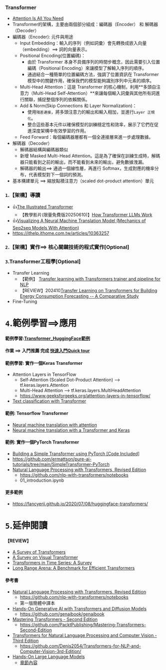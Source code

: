 ### Transformer
- [Attention Is All You Need](https://arxiv.org/abs/1706.03762)
- Transformer的架構，主要由兩個部分組成：編碼器（Encoder） 和 解碼器（Decoder）
- 編碼器（Encoder): 元件與用途
  - Input Embedding：輸入的序列（例如詞彙）會先轉換成嵌入向量（embedding）==> 詞的向量表示。
  - Positional Encoding(位置編碼)：
    - 由於 Transformer 本身不具備序列的時間步概念，因此需要引入位置編碼（Positional Encoding）來讓模型了解輸入序列的順序。
    - 通過結合一種簡單的位置編碼方法，強調了位置資訊在 Transformer 模型中的關鍵作用，確保我們的模型能夠識別序列中元素的順序。 
  - Multi-Head Attention：這是 Transformer 的核心機制，利用**多頭自注意力（Multi-Head Self-Attention）**來讓每個輸入詞彙與其他所有詞進行關聯，捕捉整個序列的依賴關係。
  - Add & Norm(Skip Connections 和 Layer Normalization)：
    - 使用`殘差連接`，將多頭注意力的輸出和輸入相加，並進行`Layer 正規化`。
    - 整合這些基本元件以確保模型的訓練穩定性和效率，展示了它們在促進深度架構中有效學習的作用。
  - Feed Forward：每個編碼器層都有一個全連接層來進一步處理數據。 
- 解碼器（Decoder）
  - 解碼器結構與編碼器類似
  - 新增 Masked Multi-Head Attention。這是為了確保在訓練生成時，解碼器只能看到之前的輸出，而不能看到未來的輸出，避免數據洩漏。
  - 解碼器的輸出==> 通過一個線性層，再進行 Softmax，生成對應的機率分布，代表模型對下一個詞的預測。 
- 基本構建單元 ==> 縮放點積注意力（scaled dot-product attention）單元

### `1`.【架構】導讀
- 👍[The Illustrated Transformer](https://jalammar.github.io/illustrated-transformer/)
  -  【教學影片(限量免費版20250610)】[How Transformer LLMs Work](https://www.deeplearning.ai/short-courses/how-transformer-llms-work/?utm_campaign=handsonllm-launch&utm_medium=partner) 
- 👍[Visualizing A Neural Machine Translation Model (Mechanics of Seq2seq Models With Attention)](https://jalammar.github.io/visualizing-neural-machine-translation-mechanics-of-seq2seq-models-with-attention/)
- https://ithelp.ithome.com.tw/articles/10363257

### `2`.【架構】實作==> 核心關鍵技術的程式實作[Optional]
### `3`.Transformer工程學[Optional]
- Transfer Learning
  - 【範例】 [Transfer learning with Transformers trainer and pipeline for NLP](https://billtcheng2013.medium.com/transfer-learning-with-transformers-trainer-and-pipeline-for-nlp-8b1d2c1a8c3d)
  - 【REVIEW】202410[Transfer Learning on Transformers for Building Energy Consumption Forecasting -- A Comparative Study](https://arxiv.org/abs/2410.14107) 
- Fine-Tuning
#  `4`.範例學習==>應用
#### 範例學習:[Transformer_HuggingFace範例](Transformer_HuggingFace範例.md)
#### 作業 ==> 入門推薦 完成 [快速入門Quick tour](https://github.com/huggingface/notebooks/blob/main/transformers_doc/en/quicktour.ipynb)
#### 範例學習: 實作一個Keras Transformer
- Attention Layers in TensorFlow
  - Self-Attention (Scaled Dot-Product Attention) --> tf.keras.layers.Attention
  - Multi-Head Attention  --> tf.keras.layers.MultiHeadAttention
  - https://www.geeksforgeeks.org/attention-layers-in-tensorflow/
- [Text classification with Transformer](https://keras.io/examples/nlp/text_classification_with_transformer/)

#### 範例: Tensorflow  Transformer
- [Neural machine translation with attention](https://www.tensorflow.org/text/tutorials/nmt_with_attention)
- [Neural machine translation with a Transformer and Keras](https://www.tensorflow.org/text/tutorials/transformer)

#### 範例: 實作一個PyTorch Transformer
- [Building a Simple Transformer using PyTorch [Code Included]](https://pureai.substack.com/p/building-a-simple-transformer-using-pytorch)
- https://github.com/ermattson/pure-ai-tutorials/tree/main/SimpleTransformer-PyTorch
- [Natural Language Processing with Transformers, Revised Edition](https://learning.oreilly.com/library/view/natural-language-processing/9781098136789/)
   - https://github.com/nlp-with-transformers/notebooks
   - 01_introduction.ipynb

#### 更多範例
- https://fancyerii.github.io/2020/07/08/huggingface-transformers/

# `5`.延伸閱讀
#### 【REVIEW】
- [A Survey of Transformers](https://arxiv.org/abs/2106.04554)
- [A Survey on Visual Transformer](https://arxiv.org/abs/2012.12556)
- [Transformers in Time Series: A Survey](https://arxiv.org/abs/2202.07125)
- [Long Range Arena: A Benchmark for Efficient Transformers](https://arxiv.org/abs/2011.04006)

#### 參考書
- [Natural Language Processing with Transformers, Revised Edition](https://learning.oreilly.com/library/view/natural-language-processing/9781098136789/)
  - https://github.com/nlp-with-transformers/notebooks
  - 第一版簡體中譯本
- [Hands-On Generative AI with Transformers and Diffusion Models](https://learning.oreilly.com/library/view/hands-on-generative-ai/9781098149239/)
  - https://github.com/genaibook/genaibook
- [Mastering Transformers - Second Edition](https://learning.oreilly.com/library/view/mastering-transformers/9781837633784/)
  - https://github.com/PacktPublishing/Mastering-Transformers-Second-Edition
- [Transformers for Natural Language Processing and Computer Vision - Third Edition](https://learning.oreilly.com/library/view/transformers-for-natural/9781805128724/)
  - https://github.com/Denis2054/Transformers-for-NLP-and-Computer-Vision-3rd-Edition/
- [Hands-On Large Language Models](https://learning.oreilly.com/library/view/hands-on-large-language/9781098150952/)
  - [章節內容](LLM_BOOK_Content.md) 
